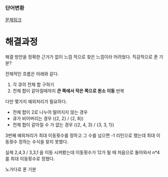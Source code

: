 ### 단어변환
[문제링크](https://school.programmers.co.kr/learn/courses/30/lessons/118667)


# 해결과정
해결 방안을 정확한 근거가 없이 느낌 적으로 찾은 느낌이라 어려웠다. 직감적으로 푼 기분?

전체적인 흐름은 아래와 같다.

1. 각 큐의 전체 합 구하기
2. 전체 합이 같아질때까지 **큰 쪽에서 작은 쪽으로 원소 이동** 반복

다만 몇가지 예외처리가 필요하다.

- 전체 합이 2로 나누어 떨어지지 않는 경우
- 큐가 비어버리는 경우 ({2, 2} / {2, 8})
- 전체 합이 같아질 수 가 없는 경우 ({2, 4, 3} / {3, 3, 1})

3번째 예외처리가 최대 이동횟수를 정하고 그 수를 넘으면 -1 리턴으로 했는데 최대 이동횟수 정하는 수식을 찾지 못했다.

실제 2,4,3 /  3,3,1 을 이동 시켜봤는데 이동횟수가 12가 될 때 처음으로 돌아와서 n*4 를 최대 이동횟수로 정했다.

노가다로 푼 기분